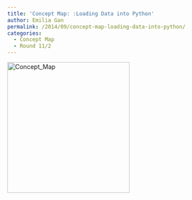 ```yaml
---
title: 'Concept Map: :Loading Data into Python'
author: Emilia Gan
permalink: /2014/09/concept-map-loading-data-into-python/
categories:
  - Concept Map
  - Round 11/2
---
```

[<img src="http://teaching.software-carpentry.org/wp-content/uploads/2014/09/Concept_Map-280x300.png" alt="Concept_Map" width="280" height="300" class="alignnone size-medium wp-image-8814" />][1]

 [1]: http://teaching.software-carpentry.org/wp-content/uploads/2014/09/Concept_Map.png
